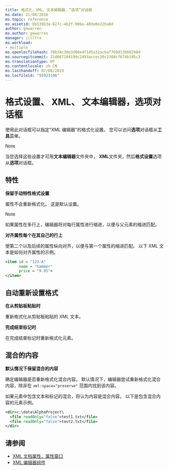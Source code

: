 ```yaml
---
title: 格式化，XML，文本编辑器，“选项”对话框
ms.date: 11/04/2016
ms.topic: reference
ms.assetid: bb539b3a-027c-4b2f-906e-403e0e22ba8d
author: gewarren
ms.author: gewarren
manager: jillfra
ms.workload:
- multiple
ms.openlocfilehash: 79b34c30e3d00e4f145a32acbaf769d13888298d
ms.sourcegitcommit: 21d667104199c2493accec20c2388cf674b195c3
ms.translationtype: MT
ms.contentlocale: zh-CN
ms.lasthandoff: 02/08/2019
ms.locfileid: "55923196"
---
```

# <a name="formatting-xml-text-editor-options-dialog-box"></a>格式设置、 XML、 文本编辑器，选项对话框

使用此对话框可以指定“XML 编辑器”的格式化设置。 您可以访问**选项**对话框从**工具**菜单。

> [!NOTE]
> 当您选择这些设置才可用**文本编辑器**文件夹中， **XML**文件夹，然后**格式设置**选项从**选项**对话框。

## <a name="attributes"></a>特性
 **保留手动特性格式设置**

 属性不会重新格式化。 这是默认设置。

> [!NOTE]
> 如果属性在多行上，编辑器将对每行属性进行缩进，以便与父元素的缩进匹配。

 **对齐属性每个在其自己的行上**

 使第二个以及后续的属性纵向对齐，以便与第一个属性的缩进匹配。 以下 XML 文本是如何对齐属性的示例。

```xml
<item id = "123-A"
      name = "hammer"
      price = "9.95">
</item>
```

## <a name="auto-reformat"></a>自动重新设置格式
 **在从剪贴板粘贴时**

 重新格式化从剪贴板粘贴的 XML 文本。

 **完成结束标记时**

 在完成结束标记时重新格式化元素。

## <a name="mixed-content"></a>混合的内容
 **默认情况下保留混合的内容**

 确定编辑器是否重新格式化混合内容。 默认情况下，编辑器尝试重新格式化混合内容，除非在 `xml:space="preserve"` 范围内找到该内容。

 如果元素中包含文本和标记的混合，将认为内容是混合内容。 以下是包含混合内容的元素示例。

```xml
<dir>c:\data\AlphaProject\
  <file readOnly="false">test1.txt</file>
  <file readOnly="false">test2.txt</file>
</dir>
```

## <a name="see-also"></a>请参阅

- [XML 文档属性，属性窗口](../xml-tools/xml-document-properties-properties-window.md)
- [XML 编辑器组件](../xml-tools/xml-editor-components.md)